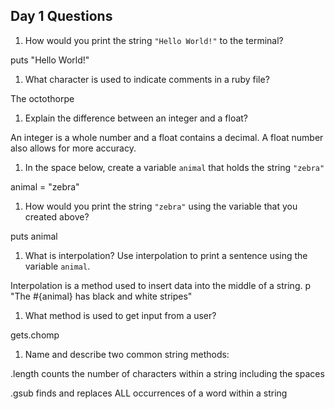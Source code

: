 ## Day 1 Questions

1. How would you print the string `"Hello World!"` to the terminal?

puts "Hello World!"

1. What character is used to indicate comments in a ruby file?

The octothorpe

1. Explain the difference between an integer and a float?

An integer is a whole number and a float contains a decimal. A float number also allows for more accuracy.

1. In the space below, create a variable `animal` that holds the string `"zebra"`

animal = "zebra"

1. How would you print the string `"zebra"` using the variable that you created above?

puts animal

1. What is interpolation? Use interpolation to print a sentence using the variable `animal`.

Interpolation is a method used to insert data into the middle of a string.
p "The #{animal} has black and white stripes"

1. What method is used to get input from a user?

gets.chomp

1. Name and describe two common string methods:

.length counts the number of characters within a string including the spaces

.gsub finds and replaces ALL occurrences of a word within a string
